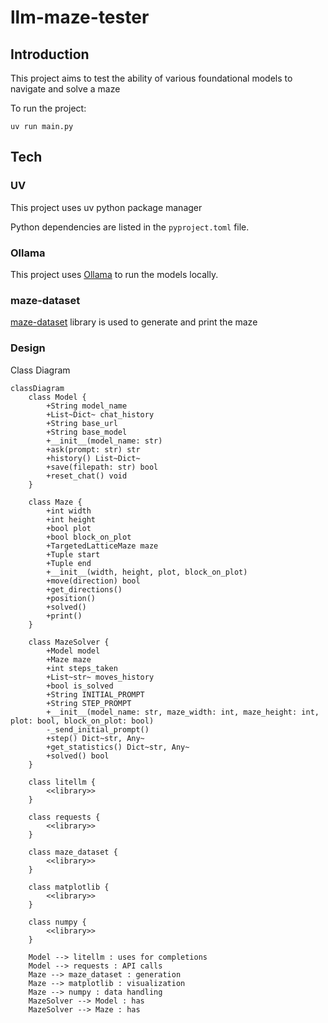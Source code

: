 # llm-maze-tester

## Introduction

This project aims to test the ability of various foundational models to navigate and solve a maze

To run the project:

`uv run main.py`

## Tech

### UV

This project uses uv python package manager

Python dependencies are listed in the `pyproject.toml` file.

### Ollama

This project uses [Ollama](https://ollama.com/) to run the models locally.

### maze-dataset

[maze-dataset](https://github.com/understanding-search/maze-dataset) library is used to generate and print the maze

### Design

Class Diagram

```mermaid
classDiagram
    class Model {
        +String model_name
        +List~Dict~ chat_history
        +String base_url
        +String base_model
        +__init__(model_name: str)
        +ask(prompt: str) str
        +history() List~Dict~
        +save(filepath: str) bool
        +reset_chat() void
    }
    
    class Maze {
        +int width
        +int height
        +bool plot
        +bool block_on_plot
        +TargetedLatticeMaze maze
        +Tuple start
        +Tuple end
        +__init__(width, height, plot, block_on_plot)
        +move(direction) bool
        +get_directions()
        +position()
        +solved()
        +print()
    }
    
    class MazeSolver {
        +Model model
        +Maze maze
        +int steps_taken
        +List~str~ moves_history
        +bool is_solved
        +String INITIAL_PROMPT
        +String STEP_PROMPT
        +__init__(model_name: str, maze_width: int, maze_height: int, plot: bool, block_on_plot: bool)
        -_send_initial_prompt()
        +step() Dict~str, Any~
        +get_statistics() Dict~str, Any~
        +solved() bool
    }
    
    class litellm {
        <<library>>
    }
    
    class requests {
        <<library>>
    }
    
    class maze_dataset {
        <<library>>
    }
    
    class matplotlib {
        <<library>>
    }
    
    class numpy {
        <<library>>
    }
    
    Model --> litellm : uses for completions
    Model --> requests : API calls
    Maze --> maze_dataset : generation
    Maze --> matplotlib : visualization
    Maze --> numpy : data handling
    MazeSolver --> Model : has
    MazeSolver --> Maze : has
```
